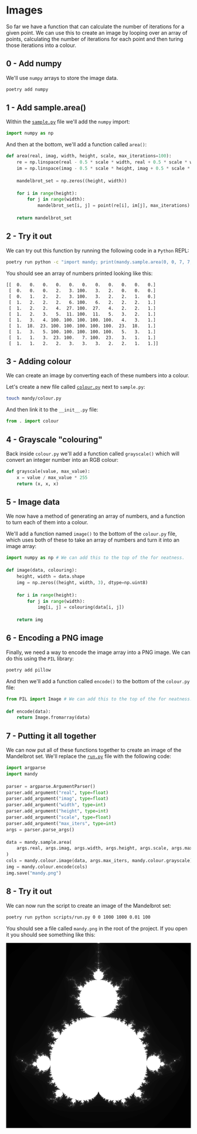 # Images

So far we have a function that can calculate the number of iterations for a given point.
We can use this to create an image by looping over an array of points, calculating the number of iterations for each point and then turing those iterations into a colour.

## 0 - Add numpy

We'll use `numpy` arrays to store the image data.

```bash
poetry add numpy
```

## 1 - Add sample.area()

Within the [`sample.py`](./mandy/sample.py) file we'll add the `numpy` import:

```python
import numpy as np
```

And then at the bottom, we'll add a function called `area()`:

```python
def area(real, imag, width, height, scale, max_iterations=100):
    re = np.linspace(real - 0.5 * scale * width, real + 0.5 * scale * width, width)
    im = np.linspace(imag - 0.5 * scale * height, imag + 0.5 * scale * height, height)

    mandelbrot_set = np.zeros((height, width))

    for i in range(height):
        for j in range(width):
            mandelbrot_set[i, j] = point(re[i], im[j], max_iterations)

    return mandelbrot_set
```

## 2 - Try it out

We can try out this function by running the following code in a `Python` REPL:

```bash
poetry run python -c "import mandy; print(mandy.sample.area(0, 0, 7, 7, 0.1))"
```

You should see an array of numbers printed looking like this:

```
[[  0.   0.   0.   0.   0.   0.   0.   0.   0.   0.   0.]
 [  0.   0.   0.   2.   3. 100.   3.   2.   0.   0.   0.]
 [  0.   1.   2.   2.   3. 100.   3.   2.   2.   1.   0.]
 [  1.   2.   2.   2.   6. 100.   6.   2.   2.   2.   1.]
 [  1.   2.   2.   4.  27. 100.  27.   4.   2.   2.   1.]
 [  1.   2.   3.   5.  11. 100.  11.   5.   3.   2.   1.]
 [  1.   3.   4. 100. 100. 100. 100. 100.   4.   3.   1.]
 [  1.  18.  23. 100. 100. 100. 100. 100.  23.  18.   1.]
 [  1.   3.   5. 100. 100. 100. 100. 100.   5.   3.   1.]
 [  1.   1.   3.  23. 100.   7. 100.  23.   3.   1.   1.]
 [  1.   1.   2.   2.   3.   3.   3.   2.   2.   1.   1.]]
```

## 3 - Adding colour

We can create an image by converting each of these numbers into a colour.

Let's create a new file called [`colour.py`](./mandy/colour.py) next to `sample.py`:

```bash
touch mandy/colour.py
```

And then link it to the `__init__.py` file:

```python
from . import colour
```

## 4 - Grayscale "colouring"

Back inside `colour.py` we'll add a function called `grayscale()` which will convert an integer number into an RGB colour:

```python
def grayscale(value, max_value):
    x = value / max_value * 255
    return (x, x, x)
```

## 5 - Image data

We now have a method of generating an array of numbers, and a function to turn each of them into a colour.

We'll add a function named `image()` to the bottom of the `colour.py` file, which uses both of these to take an array of numbers and turn it into an image array:

```python
import numpy as np # We can add this to the top of the for neatness.

def image(data, colouring):
    height, width = data.shape
    img = np.zeros((height, width, 3), dtype=np.uint8)

    for i in range(height):
        for j in range(width):
            img[i, j] = colouring(data[i, j])

    return img
```

## 6 - Encoding a PNG image

Finally, we need a way to encode the image array into a PNG image.
We can do this using the `PIL` library:

```bash
poetry add pillow
```

And then we'll add a function called `encode()` to the bottom of the `colour.py` file:

```python
from PIL import Image # We can add this to the top of the for neatness.

def encode(data):
    return Image.fromarray(data)
```

## 7 - Putting it all together

We can now put all of these functions together to create an image of the Mandelbrot set.
We'll replace the [`run.py`](./scripts/run.py) file with the following code:

```python
import argparse
import mandy

parser = argparse.ArgumentParser()
parser.add_argument("real", type=float)
parser.add_argument("imag", type=float)
parser.add_argument("width", type=int)
parser.add_argument("height", type=int)
parser.add_argument("scale", type=float)
parser.add_argument("max_iters", type=int)
args = parser.parse_args()

data = mandy.sample.area(
    args.real, args.imag, args.width, args.height, args.scale, args.max_iters
)
cols = mandy.colour.image(data, args.max_iters, mandy.colour.grayscale)
img = mandy.colour.encode(cols)
img.save("mandy.png")
```

## 8 - Try it out

We can now run the script to create an image of the Mandelbrot set:

```bash
poetry run python scripts/run.py 0 0 1000 1000 0.01 100
```

You should see a file called `mandy.png` in the root of the project.
If you open it you should see something like this:

![Mandelbrot set](./mandy.png)
